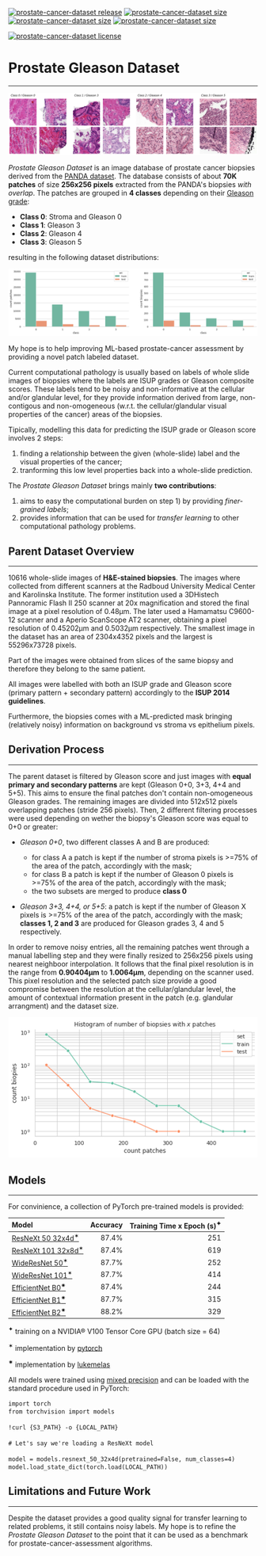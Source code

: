 [![prostate-cancer-dataset release](https://raster.shields.io/badge/release-v0.1-blue?style=plastic)](https://github.com/MicheleDamian/prostate-cancer/releases)
[![prostate-cancer-dataset size](https://raster.shields.io/badge/train-65041-green?style=plastic)](https://github.com/MicheleDamian/prostate-cancer/releases)
[![prostate-cancer-dataset size](https://raster.shields.io/badge/test-7416-orange?style=plastic)](https://github.com/MicheleDamian/prostate-cancer/releases)
[![prostate-cancer-dataset size](https://raster.shields.io/badge/size-2.4G-yellow?style=plastic)](https://github.com/MicheleDamian/prostate-cancer/releases)

[![prostate-cancer-dataset license](https://licensebuttons.net/l/by-nc-sa/4.0/80x15.png)](https://creativecommons.org/licenses/by-nc-sa/4.0)


# Prostate Gleason Dataset

---

![Examples](./examples.png)

*Prostate Gleason Dataset* is an image database of prostate cancer biopsies derived from the [PANDA dataset](https://www.kaggle.com/c/prostate-cancer-grade-assessment/overview). The database consists of about **70K patches** of size **256x256 pixels** extracted from the PANDA's biopsies *with overlap*. The patches are grouped in **4 classes** depending on their [Gleason grade](https://en.wikipedia.org/wiki/Gleason_grading_system):

* **Class 0**: Stroma and Gleason 0 
* **Class 1**: Gleason 3 
* **Class 2**: Gleason 4 
* **Class 3**: Gleason 5 

resulting in the following dataset distributions:

![Class distribution](./class_dist.png)


My hope is to help improving ML-based prostate-cancer assessment by providing a novel patch labeled dataset. 

Current computational pathology is usually based on labels of whole slide images of biopsies where the labels are ISUP grades or Gleason composite scores. These labels tend to be noisy and non-informative at the cellular and/or glandular level, for they provide information derived from large, non-contigous and non-omogeneous (w.r.t. the cellular/glandular visual properties of the cancer) areas of the biopsies. 

Tipically, modelling this data for predicting the ISUP grade or Gleason score involves 2 steps: 

1. finding a relationship between the given (whole-slide) label and the visual properties of the cancer; 
2. tranforming this low level properties back into a whole-slide prediction. 
 
The *Prostate Gleason Dataset* brings mainly **two contributions**:

1. aims to easy the computational burden on step 1) by providing *finer-grained labels*;
2. provides information that can be used for *transfer learning* to other computational pathology problems.


## Parent Dataset Overview

---

10616 whole-slide images of **H&E-stained biopsies**. The images where collected from different scanners at the Radboud University Medical Center and Karolinska Institute. The former institution used a 3DHistech Pannoramic Flash II 250 scanner at 20x magnification and stored the final image at a pixel resolution of 0.48μm. The later used a Hamamatsu C9600-12 scanner and a Aperio ScanScope AT2 scanner, obtaining a pixel resolution of 0.45202μm and 0.5032μm respectively. The smallest image in the dataset has an area of 2304x4352 pixels and the largest is 55296x73728 pixels.

Part of the images were obtained from slices of the same biopsy and therefore they belong to the same patient.

All images were labelled with both an ISUP grade and Gleason score (primary pattern + secondary pattern) accordingly to the **ISUP 2014 guidelines**. 

Furthermore, the biopsies comes with a ML-predicted mask bringing (relatively noisy) information on background vs stroma vs epithelium pixels.


## Derivation Process

---

The parent dataset is filtered by Gleason score and just images with **equal primary and secondary patterns** are kept (Gleason 0+0, 3+3, 4+4 and 5+5). This aims to ensure the final patches don't contain non-omogeneous Gleason grades. The remaining images are divided into 512x512 pixels overlapping patches (stride 256 pixels). Then, 2 different filtering processes were used depending on wether the biopsy's Gleason score was equal to 0+0 or greater:

* *Gleason 0+0*, two different classes A and B are produced:
  - for class A a patch is kept if the number of stroma pixels is >=75% of the area of the patch, accordingly with the mask;
  - for class B a patch is kept if the number of Gleason 0 pixels is >=75% of the area of the patch, accordingly with the mask;
  - the two subsets are merged to produce **class 0**
  
* *Gleason 3+3, 4+4, or 5+5*: a patch is kept if the number of Gleason X pixels is >=75% of the area of the patch, accordingly with the mask; **classes 1, 2 and 3** are produced for Gleason grades 3, 4 and 5 respectively.

In order to remove noisy entries, all the remaining patches went through a manual labelling step and they were finally resized to 256x256 pixels using nearest neighboor interpolation. It follows that the final pixel resolution is in the range from **0.90404μm** to **1.0064μm**, depending on the scanner used. This pixel resolution and the selected patch size provide a good compromise between the resolution at the cellular/glandular level, the amount of contextual information present in the patch (e.g. glandular arrangment) and the dataset size.


![Biopsy distribution](./biopsy_dist.png)


## Models

---

For convinience, a collection of PyTorch pre-trained models is provided:


| Model | Accuracy | Training Time x Epoch (s)<sup>✦</sup> |
|:------|---------:|--------------------------------------:|
| [ResNeXt 50 32x4d<sup>✶</sup>](https://prostate-gleason-dataset.s3-us-west-2.amazonaws.com/models/resnext-50-32x4d.pth)   | 87.4% | 251 |
| [ResNeXt 101 32x8d<sup>✶</sup>](https://prostate-gleason-dataset.s3-us-west-2.amazonaws.com/models/resnext-101-32x8d.pth) | 87.4% | 619 |
| [WideResNet 50<sup>✶</sup>](https://prostate-gleason-dataset.s3-us-west-2.amazonaws.com/models/wideresnet-50.pth)         | 87.7% | 252 |
| [WideResNet 101<sup>✶</sup>](https://prostate-gleason-dataset.s3-us-west-2.amazonaws.com/models/wideresnet-101.pth)       | 87.7% | 414 |
| [EfficientNet B0<sup>✷</sup>](https://prostate-gleason-dataset.s3-us-west-2.amazonaws.com/models/efficientnet-b0.pth)     | 87.4% | 244 |
| [EfficientNet B1<sup>✷</sup>](https://prostate-gleason-dataset.s3-us-west-2.amazonaws.com/models/efficientnet-b1.pth)     | 87.7% | 315 |
| [EfficientNet B2<sup>✷</sup>](https://prostate-gleason-dataset.s3-us-west-2.amazonaws.com/models/efficientnet-b2.pth)     | 88.2% | 329 |


<sup>✦</sup> training on a NVIDIA® V100 Tensor Core GPU (batch size = 64)

<sup>✶</sup> implementation by [pytorch](https://github.com/pytorch/vision/tree/master/torchvision/models) 

<sup>✷</sup> implementation by [lukemelas](https://github.com/lukemelas/EfficientNet-PyTorch) 

All models were trained using [mixed precision](https://arxiv.org/abs/1710.03740) and can be loaded with the standard procedure used in PyTorch:


```
import torch
from torchvision import models

!curl {S3_PATH} -o {LOCAL_PATH}

# Let's say we're loading a ResNeXt model

model = models.resnext_50_32x4d(pretrained=False, num_classes=4)
model.load_state_dict(torch.load(LOCAL_PATH))
```


## Limitations and Future Work

---

Despite the dataset provides a good quality signal for transfer learning to related problems, it still contains noisy labels. My hope is to refine the *Prostate Gleason Dataset* to the point that it can be used as a benchmark for prostate-cancer-assessment algorithms.
